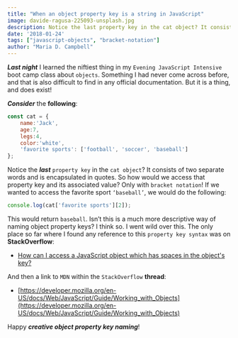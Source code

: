 ```yaml
---
title: "When an object property key is a string in JavaScript"
image: davide-ragusa-225093-unsplash.jpg
description: Notice the last property key in the cat object? It consists of two separate words and is encapsulated in quotes.
date: '2018-01-24'
tags: ["javascript-objects", "bracket-notation"]
author: "Maria D. Campbell"
---
```


***Last night*** I learned the niftiest thing in my `Evening JavaScript Intensive` boot camp class about `objects`. Something I had never come across before, and that is also difficult to find in any official documentation. But it is a thing, and does exist!

***Consider*** the **following**:

```js
const cat = {
    name:'Jack',
    age:7,
    legs:4,
    color:'white',
    'favorite sports': ['football', 'soccer', 'baseball']
};
```

Notice the ***last*** `property key` in the `cat object`? It consists of two separate words and is encapsulated in quotes. So how would we access that property key and its associated value? Only with `bracket notation`! If we wanted to access the favorite sport `‘baseball’`, we would do the following:

```js
console.log(cat['favorite sports'][2]);
```

This would return `baseball`. Isn’t this is a much more descriptive way of naming object property keys? I think so. I went wild over this. The only place so far where I found any reference to this `property key syntax` was on **StackOverflow**:

+ [How can I access a JavaScript object which has spaces in the object's key?](https://stackoverflow.com/questions/8317982/how-can-i-access-a-javascript-object-which-has-spaces-in-the-objects-key)

And then a link to `MDN` within the `StackOverflow` **thread**:

+ [https://developer.mozilla.org/en-US/docs/Web/JavaScript/Guide/Working_with_Objects](https://developer.mozilla.org/en-US/docs/Web/JavaScript/Guide/Working_with_Objects)

Happy ***creative object property key naming***!


